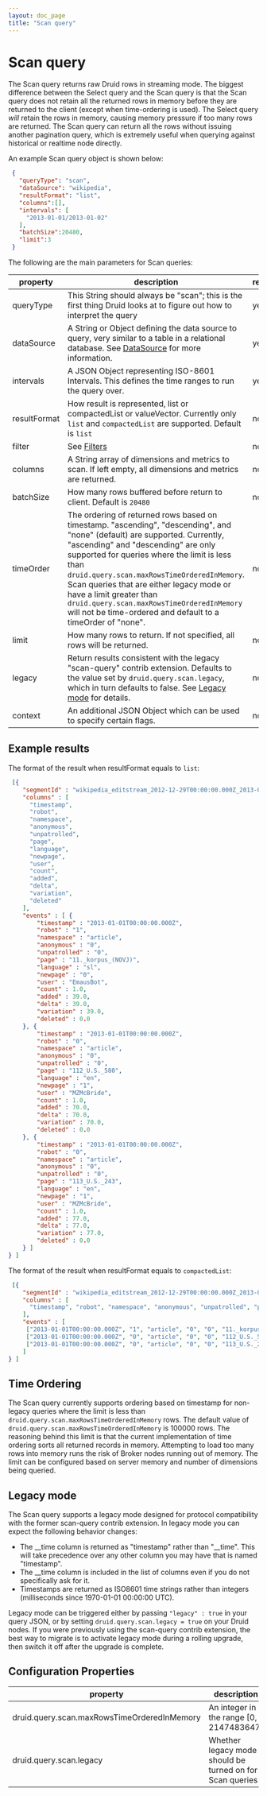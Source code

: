 ```yaml
---
layout: doc_page
title: "Scan query"
---
```


<!--
  ~ Licensed to the Apache Software Foundation (ASF) under one
  ~ or more contributor license agreements.  See the NOTICE file
  ~ distributed with this work for additional information
  ~ regarding copyright ownership.  The ASF licenses this file
  ~ to you under the Apache License, Version 2.0 (the
  ~ "License"); you may not use this file except in compliance
  ~ with the License.  You may obtain a copy of the License at
  ~
  ~   http://www.apache.org/licenses/LICENSE-2.0
  ~
  ~ Unless required by applicable law or agreed to in writing,
  ~ software distributed under the License is distributed on an
  ~ "AS IS" BASIS, WITHOUT WARRANTIES OR CONDITIONS OF ANY
  ~ KIND, either express or implied.  See the License for the
  ~ specific language governing permissions and limitations
  ~ under the License.
  -->

# Scan query

The Scan query returns raw Druid rows in streaming mode.  The biggest difference between the Select query and the Scan
query is that the Scan query does not retain all the returned rows in memory before they are returned to the client
(except when time-ordering is used).  The Select query _will_ retain the rows in memory, causing memory pressure if too
many rows are returned.  The Scan query can return all the rows without issuing another pagination query, which is
extremely useful when querying against historical or realtime node directly.

An example Scan query object is shown below:

```json
 {
   "queryType": "scan",
   "dataSource": "wikipedia",
   "resultFormat": "list",
   "columns":[],
   "intervals": [
     "2013-01-01/2013-01-02"
   ],
   "batchSize":20480,
   "limit":3
 }
```

The following are the main parameters for Scan queries:

|property|description|required?|
|--------|-----------|---------|
|queryType|This String should always be "scan"; this is the first thing Druid looks at to figure out how to interpret the query|yes|
|dataSource|A String or Object defining the data source to query, very similar to a table in a relational database. See [DataSource](../querying/datasource.html) for more information.|yes|
|intervals|A JSON Object representing ISO-8601 Intervals. This defines the time ranges to run the query over.|yes|
|resultFormat|How result is represented, list or compactedList or valueVector. Currently only `list` and `compactedList` are supported. Default is `list`|no|
|filter|See [Filters](../querying/filters.html)|no|
|columns|A String array of dimensions and metrics to scan. If left empty, all dimensions and metrics are returned.|no|
|batchSize|How many rows buffered before return to client. Default is `20480`|no|
|timeOrder|The ordering of returned rows based on timestamp.  "ascending", "descending", and "none" (default) are supported.  Currently, "ascending" and "descending" are only supported for queries where the limit is less than `druid.query.scan.maxRowsTimeOrderedInMemory`.  Scan queries that are either legacy mode or have a limit greater than `druid.query.scan.maxRowsTimeOrderedInMemory` will not be time-ordered and default to a timeOrder of "none". |none|
|limit|How many rows to return. If not specified, all rows will be returned.|no|
|legacy|Return results consistent with the legacy "scan-query" contrib extension. Defaults to the value set by `druid.query.scan.legacy`, which in turn defaults to false. See [Legacy mode](#legacy-mode) for details.|no|
|context|An additional JSON Object which can be used to specify certain flags.|no|

## Example results

The format of the result when resultFormat equals to `list`:

```json
 [{
    "segmentId" : "wikipedia_editstream_2012-12-29T00:00:00.000Z_2013-01-10T08:00:00.000Z_2013-01-10T08:13:47.830Z_v9",
    "columns" : [
      "timestamp",
      "robot",
      "namespace",
      "anonymous",
      "unpatrolled",
      "page",
      "language",
      "newpage",
      "user",
      "count",
      "added",
      "delta",
      "variation",
      "deleted"
    ],
    "events" : [ {
        "timestamp" : "2013-01-01T00:00:00.000Z",
        "robot" : "1",
        "namespace" : "article",
        "anonymous" : "0",
        "unpatrolled" : "0",
        "page" : "11._korpus_(NOVJ)",
        "language" : "sl",
        "newpage" : "0",
        "user" : "EmausBot",
        "count" : 1.0,
        "added" : 39.0,
        "delta" : 39.0,
        "variation" : 39.0,
        "deleted" : 0.0
    }, {
        "timestamp" : "2013-01-01T00:00:00.000Z",
        "robot" : "0",
        "namespace" : "article",
        "anonymous" : "0",
        "unpatrolled" : "0",
        "page" : "112_U.S._580",
        "language" : "en",
        "newpage" : "1",
        "user" : "MZMcBride",
        "count" : 1.0,
        "added" : 70.0,
        "delta" : 70.0,
        "variation" : 70.0,
        "deleted" : 0.0
    }, {
        "timestamp" : "2013-01-01T00:00:00.000Z",
        "robot" : "0",
        "namespace" : "article",
        "anonymous" : "0",
        "unpatrolled" : "0",
        "page" : "113_U.S._243",
        "language" : "en",
        "newpage" : "1",
        "user" : "MZMcBride",
        "count" : 1.0,
        "added" : 77.0,
        "delta" : 77.0,
        "variation" : 77.0,
        "deleted" : 0.0
    } ]
} ]
```

The format of the result when resultFormat equals to `compactedList`:

```json
 [{
    "segmentId" : "wikipedia_editstream_2012-12-29T00:00:00.000Z_2013-01-10T08:00:00.000Z_2013-01-10T08:13:47.830Z_v9",
    "columns" : [
      "timestamp", "robot", "namespace", "anonymous", "unpatrolled", "page", "language", "newpage", "user", "count", "added", "delta", "variation", "deleted"
    ],
    "events" : [
     ["2013-01-01T00:00:00.000Z", "1", "article", "0", "0", "11._korpus_(NOVJ)", "sl", "0", "EmausBot", 1.0, 39.0, 39.0, 39.0, 0.0],
     ["2013-01-01T00:00:00.000Z", "0", "article", "0", "0", "112_U.S._580", "en", "1", "MZMcBride", 1.0, 70.0, 70.0, 70.0, 0.0],
     ["2013-01-01T00:00:00.000Z", "0", "article", "0", "0", "113_U.S._243", "en", "1", "MZMcBride", 1.0, 77.0, 77.0, 77.0, 0.0]
    ]
} ]
```

## Time Ordering

The Scan query currently supports ordering based on timestamp for non-legacy queries where the limit is less than
`druid.query.scan.maxRowsTimeOrderedInMemory` rows.  The default value of `druid.query.scan.maxRowsTimeOrderedInMemory`
is 100000 rows.  The reasoning behind this limit is that the current implementation of time ordering sorts all returned
records in memory.  Attempting to load too many rows into memory runs the risk of Broker nodes running out of memory.
The limit can be configured based on server memory and number of dimensions being queried.

## Legacy mode

The Scan query supports a legacy mode designed for protocol compatibility with the former scan-query contrib extension.
In legacy mode you can expect the following behavior changes:

- The __time column is returned as "timestamp" rather than "__time". This will take precedence over any other column
you may have that is named "timestamp".
- The __time column is included in the list of columns even if you do not specifically ask for it.
- Timestamps are returned as ISO8601 time strings rather than integers (milliseconds since 1970-01-01 00:00:00 UTC).

Legacy mode can be triggered either by passing `"legacy" : true` in your query JSON, or by setting
`druid.query.scan.legacy = true` on your Druid nodes. If you were previously using the scan-query contrib extension,
the best way to migrate is to activate legacy mode during a rolling upgrade, then switch it off after the upgrade
is complete.

## Configuration Properties

|property|description|values|default|
|--------|-----------|------|-------|
|druid.query.scan.maxRowsTimeOrderedInMemory|An integer in the range [0, 2147483647]|100000|
|druid.query.scan.legacy|Whether legacy mode should be turned on for Scan queries|true or false|false|
